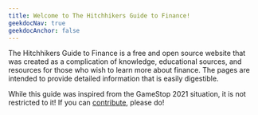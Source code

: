 ```yaml
---
title: Welcome to The Hitchhikers Guide to Finance!
geekdocNav: true
geekdocAnchor: false
---
```


The Hitchhikers Guide to Finance is a free and open source website that was created
as a complication of knowledge, educational sources, and resources for those
who wish to learn more about finance. The pages are intended to provide detailed
information that is easily digestible.

While this guide was inspired from the GameStop 2021 situation, it is not
 restricted to it! If you can [contribute](/help_build_the_community/edit_with_web_browser/), please do!
